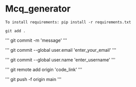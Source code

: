 # Mcq_generator
```
To install requirements: pip install -r requirements.txt
```

```
git add .
```

'''
git commit -m 'message'
'''

'''
git commit --global user.email 'enter_your_email'
'''

'''
git commit --global user.name 'enter_username'
'''

'''
git remote add origin 'code_link'
'''

'''
git push -f origin main
'''